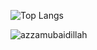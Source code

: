

![Top Langs](https://github-readme-stats.vercel.app/api/top-langs/?username=azzamubaidillah&layout=compact)

<p><img align="center" src="https://github-readme-streak-stats.herokuapp.com/?user=azzamubaidillah&" alt="azzamubaidillah" /></p>
